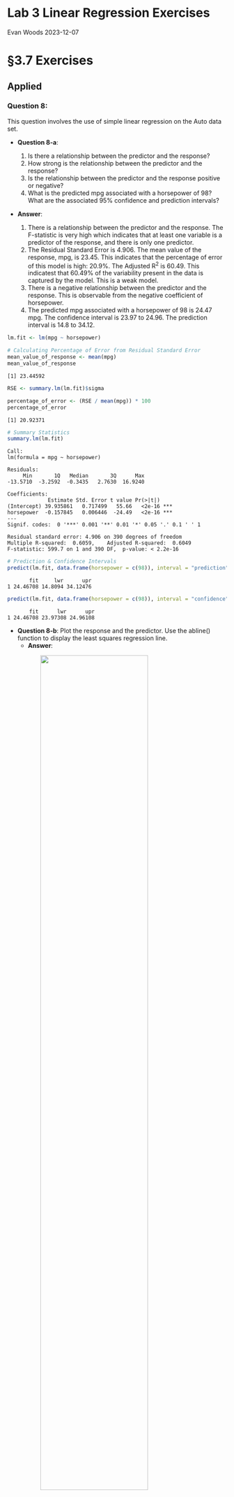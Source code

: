 Lab 3 Linear Regression Exercises
================
Evan Woods
2023-12-07

# §3.7 Exercises

<!-- ## Conceptual -->
<!-- ### Question 7: -->
<!-- ## Getting started with equations -->
<!-- We can write fractions: $\frac{2}{3}$. We can also handle things like estimated population growth rate, e.g., $\hat{\lambda}=1.02$. And, $\sqrt{4}=2$. -->
<!-- $$\alpha, \beta,  \gamma, \Gamma$$ -->
<!-- $$a \pm b$$ -->
<!-- $$x \ge 15$$ -->
<!-- $$a_i \ge 0~~~\forall i$$ -->
<!-- ## Matrix -->
<!-- $$A_{m,n} = -->
<!--  \begin{pmatrix} -->
<!--   a_{1,1} & a_{1,2} & \cdots & a_{1,n} \\ -->
<!--   a_{2,1} & a_{2,2} & \cdots & a_{2,n} \\ -->
<!--   \vdots  & \vdots  & \ddots & \vdots  \\ -->
<!--   a_{m,1} & a_{m,2} & \cdots & a_{m,n} -->
<!--  \end{pmatrix}$$ -->

## Applied

### Question 8:

This question involves the use of simple linear regression on the Auto
data set.

- **Question 8-a**:

  1.  Is there a relationship between the predictor and the response?
  2.  How strong is the relationship between the predictor and the
      response?
  3.  Is the relationship between the predictor and the response
      positive or negative?
  4.  What is the predicted mpg associated with a horsepower of 98? What
      are the associated 95% confidence and prediction intervals?

- **Answer**:

  1.  There is a relationship between the predictor and the response.
      The F-statistic is very high which indicates that at least one
      variable is a predictor of the response, and there is only one
      predictor.
  2.  The Residual Standard Error is 4.906. The mean value of the
      response, mpg, is 23.45. This indicates that the percentage of
      error of this model is high: 20.9%. The Adjusted R<sup>2</sup> is
      60.49. This indicatest that 60.49% of the variability present in
      the data is captured by the model. This is a weak model.
  3.  There is a negative relationship between the predictor and the
      response. This is observable from the negative coefficient of
      horsepower.
  4.  The predicted mpg associated with a horsepower of 98 is 24.47 mpg.
      The confidence interval is 23.97 to 24.96. The prediction interval
      is 14.8 to 34.12.

``` r
lm.fit <- lm(mpg ~ horsepower)

# Calculating Percentage of Error from Residual Standard Error
mean_value_of_response <- mean(mpg)
mean_value_of_response
```

    [1] 23.44592

``` r
RSE <- summary.lm(lm.fit)$sigma

percentage_of_error <- (RSE / mean(mpg)) * 100
percentage_of_error
```

    [1] 20.92371

``` r
# Summary Statistics
summary.lm(lm.fit)
```


    Call:
    lm(formula = mpg ~ horsepower)

    Residuals:
         Min       1Q   Median       3Q      Max 
    -13.5710  -3.2592  -0.3435   2.7630  16.9240 

    Coefficients:
                 Estimate Std. Error t value Pr(>|t|)    
    (Intercept) 39.935861   0.717499   55.66   <2e-16 ***
    horsepower  -0.157845   0.006446  -24.49   <2e-16 ***
    ---
    Signif. codes:  0 '***' 0.001 '**' 0.01 '*' 0.05 '.' 0.1 ' ' 1

    Residual standard error: 4.906 on 390 degrees of freedom
    Multiple R-squared:  0.6059,    Adjusted R-squared:  0.6049 
    F-statistic: 599.7 on 1 and 390 DF,  p-value: < 2.2e-16

``` r
# Prediction & Confidence Intervals
predict(lm.fit, data.frame(horsepower = c(98)), interval = "prediction")
```

           fit     lwr      upr
    1 24.46708 14.8094 34.12476

``` r
predict(lm.fit, data.frame(horsepower = c(98)), interval = "confidence")
```

           fit      lwr      upr
    1 24.46708 23.97308 24.96108

- **Question 8-b**: Plot the response and the predictor. Use the
  abline() function to display the least squares regression line.
  - **Answer**:

<img src="Lab_3_Linear_Regression_Exercises_files/figure-gfm/unnamed-chunk-8-1.png" width="70%" style="display: block; margin: auto;" />

- **Question 8-c**: Use the plot() function to produce diagnostic plots
  of the least squares regression fit.
  - **Answer**: There are two or more points with high leverage. There
    is heteroskedasticity in the residuals. There appears to be a
    non-linearity in the data after observing the Residuals vs Fitted
    plot. There are multiple outliers in the dataset.

<img src="Lab_3_Linear_Regression_Exercises_files/figure-gfm/unnamed-chunk-9-1.png" width="70%" style="display: block; margin: auto;" /><img src="Lab_3_Linear_Regression_Exercises_files/figure-gfm/unnamed-chunk-9-2.png" width="70%" style="display: block; margin: auto;" /><img src="Lab_3_Linear_Regression_Exercises_files/figure-gfm/unnamed-chunk-9-3.png" width="70%" style="display: block; margin: auto;" /><img src="Lab_3_Linear_Regression_Exercises_files/figure-gfm/unnamed-chunk-9-4.png" width="70%" style="display: block; margin: auto;" />

    There appears to be a non-linearity in the data shown from the following plot:
    Residuals vs Fitted.

    There is heteroskedasticity in the residuals shown by the Residuals vs. Fitted
    plot. The non-constant Variance is also visible be the Q-Q Reisdual plot where
    points 331, 328, & 321 do not have constant variance.

<img src="Lab_3_Linear_Regression_Exercises_files/figure-gfm/unnamed-chunk-10-1.png" width="70%" style="display: block; margin: auto;" />

**Detecting outliers**:

``` r
# Detecting Outliers
lm.fit$model <- lm.fit$model %>% mutate(row_n = row_number()) 
outliers <- subset(lm.fit$model, rstudent(lm.fit) > 3 | rstudent(lm.fit) < -3)
```

    There are 2 outliers. They are observations 321 and 328.

**Identifying the high-leverage point**:

``` r
# Identifying high-leverage point
p <- ncol(lm.fit$model)
n <- nrow(lm.fit$model)

# High-Leverage: value > 3 * (p number of parameters) / (n number of observations)
high_leverage_cutoff <- (3*p/n)

# Identifying high-leverage values
lm.hatvalues <- hatvalues(lm.fit)
high_leverage_values <- lm.hatvalues[lm.hatvalues > high_leverage_cutoff]
```

    The cutoff value for high-leverage is 0.023 given 3 predictors and 392
    observations.

    There are 8 values with high-leverage with respect to the cutoff value of 0.023.
    Observations 14, 9, and 116 are displayed as high-leverage on the following
    plot: Residuals Vs. Leverage. Their values are as follows:

             7          8          9         14         26         94         95 
    0.02559171 0.02364053 0.02762920 0.02762920 0.02364053 0.02364053 0.02762920 
           116 
    0.02975300 

**Model Summary Statistics After Removing the High-Leverage
Observation**:


    Call:
    lm(formula = auto_no_high_leverage$mpg ~ auto_no_high_leverage$horsepower)

    Residuals:
         Min       1Q   Median       3Q      Max 
    -13.6282  -3.2206  -0.2221   2.6869  16.8475 

    Coefficients:
                                      Estimate Std. Error t value Pr(>|t|)    
    (Intercept)                      40.191925   0.719252   55.88   <2e-16 ***
    auto_no_high_leverage$horsepower -0.160607   0.006488  -24.75   <2e-16 ***
    ---
    Signif. codes:  0 '***' 0.001 '**' 0.01 '*' 0.05 '.' 0.1 ' ' 1

    Residual standard error: 4.871 on 389 degrees of freedom
    Multiple R-squared:  0.6117,    Adjusted R-squared:  0.6107 
    F-statistic: 612.7 on 1 and 389 DF,  p-value: < 2.2e-16

    The R-squared value increased from 0.6059 to 0.6117 after removing the high
    leverage value! This indicates a model that captures more of the variability in
    the data.

### Question 9:

This question involves the use of multiple linear regression on the Auto
data set.

- **Question 9-a**: Produce a scatterplot matrix which includes all of
  the variables of the data set.
  - **Answer**:

Variables in Auto

    [1] "mpg"          "cylinders"    "displacement" "horsepower"   "weight"      
    [6] "acceleration" "year"         "origin"       "name"        

<img src="Lab_3_Linear_Regression_Exercises_files/figure-gfm/unnamed-chunk-19-1.png" width="70%" style="display: block; margin: auto;" />

- **Question 9-b**: Compute the matrix of correlations between the
  variables using the function cor(). You will need to exclude the name
  variable, which is qualitative.
  - **Answer**:

<!-- -->

                        mpg  cylinders displacement horsepower     weight
    mpg           1.0000000 -0.7776175   -0.8051269 -0.7784268 -0.8322442
    cylinders    -0.7776175  1.0000000    0.9508233  0.8429834  0.8975273
    displacement -0.8051269  0.9508233    1.0000000  0.8972570  0.9329944
    horsepower   -0.7784268  0.8429834    0.8972570  1.0000000  0.8645377
    weight       -0.8322442  0.8975273    0.9329944  0.8645377  1.0000000
    acceleration  0.4233285 -0.5046834   -0.5438005 -0.6891955 -0.4168392
    year          0.5805410 -0.3456474   -0.3698552 -0.4163615 -0.3091199
    origin        0.5652088 -0.5689316   -0.6145351 -0.4551715 -0.5850054
                 acceleration       year     origin
    mpg             0.4233285  0.5805410  0.5652088
    cylinders      -0.5046834 -0.3456474 -0.5689316
    displacement   -0.5438005 -0.3698552 -0.6145351
    horsepower     -0.6891955 -0.4163615 -0.4551715
    weight         -0.4168392 -0.3091199 -0.5850054
    acceleration    1.0000000  0.2903161  0.2127458
    year            0.2903161  1.0000000  0.1815277
    origin          0.2127458  0.1815277  1.0000000

- **Question 9-c**: Use the lm() function to perform a multiple linear
  regression with mpg as the response and all other variables except
  name as the predictors. Use the summary() function to print the
  results. Comment on the output.

1.  Is there a relationship between the predictors and the response?
2.  Which predictors appear to have a statistically significant
    relationship to the response?
3.  What does the coefficient for the year variable suggest?

- **Answer**:

<!-- -->


    Call:
    lm(formula = mpg ~ ., data = auto_no_name_col)

    Residuals:
        Min      1Q  Median      3Q     Max 
    -9.5903 -2.1565 -0.1169  1.8690 13.0604 

    Coefficients:
                   Estimate Std. Error t value Pr(>|t|)    
    (Intercept)  -17.218435   4.644294  -3.707  0.00024 ***
    cylinders     -0.493376   0.323282  -1.526  0.12780    
    displacement   0.019896   0.007515   2.647  0.00844 ** 
    horsepower    -0.016951   0.013787  -1.230  0.21963    
    weight        -0.006474   0.000652  -9.929  < 2e-16 ***
    acceleration   0.080576   0.098845   0.815  0.41548    
    year           0.750773   0.050973  14.729  < 2e-16 ***
    origin         1.426141   0.278136   5.127 4.67e-07 ***
    ---
    Signif. codes:  0 '***' 0.001 '**' 0.01 '*' 0.05 '.' 0.1 ' ' 1

    Residual standard error: 3.328 on 384 degrees of freedom
    Multiple R-squared:  0.8215,    Adjusted R-squared:  0.8182 
    F-statistic: 252.4 on 7 and 384 DF,  p-value: < 2.2e-16

    There is a relationship between the predictors and the response as indicated by
    the F-statistic of 252.4.

    Displacement, Weight, Year, and Origin all appear to have a statistically
    significant relationship to the response.

    The coefficient of the year variable suggests that for every year, miles per
    gallon increases by 0.750773.

- **Question 9-d**: Use the plot() function to produce diagnostic plots
  of the linear regression fit. Comment on any problems you see with the
  fit. Do the residual plots suggest any unusually large outliers? Does
  the leverage plot identify any observations with unusually high
  leverage?
  - **Answer**:

<img src="Lab_3_Linear_Regression_Exercises_files/figure-gfm/unnamed-chunk-25-1.png" width="70%" style="display: block; margin: auto;" /><img src="Lab_3_Linear_Regression_Exercises_files/figure-gfm/unnamed-chunk-25-2.png" width="70%" style="display: block; margin: auto;" /><img src="Lab_3_Linear_Regression_Exercises_files/figure-gfm/unnamed-chunk-25-3.png" width="70%" style="display: block; margin: auto;" /><img src="Lab_3_Linear_Regression_Exercises_files/figure-gfm/unnamed-chunk-25-4.png" width="70%" style="display: block; margin: auto;" /><img src="Lab_3_Linear_Regression_Exercises_files/figure-gfm/unnamed-chunk-25-5.png" width="70%" style="display: block; margin: auto;" />

    There are two outliers in this data as observed in the following plot:
    Studentized Residuals Vs. Fitted Values. There is heteroskedasticity as seen
    in the Residuals vs Fitted plot and the Q-Q plot. There is a high-leverage
    observation observable in the plot Residuals vs Leverage. There is a
    non-linearity observable in the Residuals vs Fitted plot.

- **Question 9-e**: User the \* and : symbols to fit linear models with
  interaction effects. Do any interactions appear to be statistically
  significant?
  - **Answer**:

<!-- -->

    The following interactions have significant relationships with respect to mpg:
    year and weight, horsepower and cylinders, and horsepower and displacement.


    Call:
    lm(formula = mpg ~ horsepower * displacement, data = auto)

    Residuals:
         Min       1Q   Median       3Q      Max 
    -10.9391  -2.3373  -0.5816   2.1698  17.5771 

    Coefficients:
                              Estimate Std. Error t value Pr(>|t|)    
    (Intercept)              5.305e+01  1.526e+00   34.77   <2e-16 ***
    horsepower              -2.343e-01  1.959e-02  -11.96   <2e-16 ***
    displacement            -9.805e-02  6.682e-03  -14.67   <2e-16 ***
    horsepower:displacement  5.828e-04  5.193e-05   11.22   <2e-16 ***
    ---
    Signif. codes:  0 '***' 0.001 '**' 0.01 '*' 0.05 '.' 0.1 ' ' 1

    Residual standard error: 3.944 on 388 degrees of freedom
    Multiple R-squared:  0.7466,    Adjusted R-squared:  0.7446 
    F-statistic:   381 on 3 and 388 DF,  p-value: < 2.2e-16


    Call:
    lm(formula = mpg ~ weight * year, data = auto)

    Residuals:
        Min      1Q  Median      3Q     Max 
    -8.0397 -1.9956 -0.0983  1.6525 12.9896 

    Coefficients:
                  Estimate Std. Error t value Pr(>|t|)    
    (Intercept) -1.105e+02  1.295e+01  -8.531 3.30e-16 ***
    weight       2.755e-02  4.413e-03   6.242 1.14e-09 ***
    year         2.040e+00  1.718e-01  11.876  < 2e-16 ***
    weight:year -4.579e-04  5.907e-05  -7.752 8.02e-14 ***
    ---
    Signif. codes:  0 '***' 0.001 '**' 0.01 '*' 0.05 '.' 0.1 ' ' 1

    Residual standard error: 3.193 on 388 degrees of freedom
    Multiple R-squared:  0.8339,    Adjusted R-squared:  0.8326 
    F-statistic: 649.3 on 3 and 388 DF,  p-value: < 2.2e-16


    Call:
    lm(formula = mpg ~ cylinders * horsepower, data = auto)

    Residuals:
         Min       1Q   Median       3Q      Max 
    -11.5862  -2.1945  -0.5617   1.9541  16.3329 

    Coefficients:
                          Estimate Std. Error t value Pr(>|t|)    
    (Intercept)          72.815097   3.071314  23.708   <2e-16 ***
    cylinders            -6.492462   0.510560 -12.716   <2e-16 ***
    horsepower           -0.416007   0.034521 -12.051   <2e-16 ***
    cylinders:horsepower  0.047247   0.004732   9.984   <2e-16 ***
    ---
    Signif. codes:  0 '***' 0.001 '**' 0.01 '*' 0.05 '.' 0.1 ' ' 1

    Residual standard error: 4.094 on 388 degrees of freedom
    Multiple R-squared:  0.727, Adjusted R-squared:  0.7249 
    F-statistic: 344.4 on 3 and 388 DF,  p-value: < 2.2e-16

- **Question 9-f**: Try a few different combinations of the variables
  such as log(X), √(X), X<sup>2</sup>. Comment on your findings.
  - **Answer**:

<!-- -->

    Three transformations were performed on weight: the log, square root, and the
    square of weight. These transformations yielded R-squared values that were
    highest with the log transformation of the weight. The log transformation model
    furthmore exhibited improved values with respect to F-statistics and Residual
    Standard Error. The transformed weight is a significant indicator of mpg in all
    three transformed linear models.


    Call:
    lm(formula = mpg ~ log(weight), data = auto)

    Residuals:
         Min       1Q   Median       3Q      Max 
    -12.4315  -2.6752  -0.2888   1.9429  16.0136 

    Coefficients:
                Estimate Std. Error t value Pr(>|t|)    
    (Intercept) 209.9433     6.0002   34.99   <2e-16 ***
    log(weight) -23.4317     0.7534  -31.10   <2e-16 ***
    ---
    Signif. codes:  0 '***' 0.001 '**' 0.01 '*' 0.05 '.' 0.1 ' ' 1

    Residual standard error: 4.189 on 390 degrees of freedom
    Multiple R-squared:  0.7127,    Adjusted R-squared:  0.7119 
    F-statistic: 967.3 on 1 and 390 DF,  p-value: < 2.2e-16


    Call:
    lm(formula = mpg ~ sqrt(weight), data = auto)

    Residuals:
         Min       1Q   Median       3Q      Max 
    -12.2402  -2.9005  -0.3708   2.0791  16.2296 

    Coefficients:
                 Estimate Std. Error t value Pr(>|t|)    
    (Intercept)  69.67218    1.52649   45.64   <2e-16 ***
    sqrt(weight) -0.85560    0.02797  -30.59   <2e-16 ***
    ---
    Signif. codes:  0 '***' 0.001 '**' 0.01 '*' 0.05 '.' 0.1 ' ' 1

    Residual standard error: 4.239 on 390 degrees of freedom
    Multiple R-squared:  0.7058,    Adjusted R-squared:  0.705 
    F-statistic: 935.4 on 1 and 390 DF,  p-value: < 2.2e-16


    Call:
    lm(formula = mpg ~ I(weight^2), data = auto)

    Residuals:
         Min       1Q   Median       3Q      Max 
    -11.2813  -3.1744  -0.4708   2.2708  17.2506 

    Coefficients:
                  Estimate Std. Error t value Pr(>|t|)    
    (Intercept)  3.447e+01  4.708e-01   73.22   <2e-16 ***
    I(weight^2) -1.150e-06  4.266e-08  -26.96   <2e-16 ***
    ---
    Signif. codes:  0 '***' 0.001 '**' 0.01 '*' 0.05 '.' 0.1 ' ' 1

    Residual standard error: 4.619 on 390 degrees of freedom
    Multiple R-squared:  0.6507,    Adjusted R-squared:  0.6498 
    F-statistic: 726.6 on 1 and 390 DF,  p-value: < 2.2e-16

### Question 10:

This question should be answered using the Carseats data set.

- **Question 10-a**: Fit a multiple regression model to fit Sales using
  Price, Urban, and US.
  - **Answer**:

<!-- -->


    Call:
    lm(formula = Sales ~ Price + Urban + US, data = Carseats)

    Coefficients:
    (Intercept)        Price     UrbanYes        USYes  
       13.04347     -0.05446     -0.02192      1.20057  

- **Question 10-b**: Provide an interpretation of each coefficient in
  the model. Be careful - some of the variables in the model are
  qualitative!
  - **Answer**:

``` r
f_print(sprintf("Every 1 unit of increase in price will decrease sales by 54.46 units. Stocking carseats in an Urban location decreases sales by 21.92 units. Stocking carseats in US stores increase sales by 1200 units."))
```

    Every 1 unit of increase in price will decrease sales by 54.46 units. Stocking
    carseats in an Urban location decreases sales by 21.92 units. Stocking carseats
    in US stores increase sales by 1200 units.

- **Question 10-c**: Write out the model in equation form, being careful
  to handle the qualitative variables properly.
  - **Answer**:

``` r
# If the Carseat is stocked in an Urban And US store:
# Sales ≈ β_0 + β_1 * Price + β_2 + β_3

# If the Carseat is stocked in an Urban store only:
# Sales ≈ β_0 + β_1 * Price + β_2

# If the Carseat is stocked in a US store only:
# Sales ≈ β_0 + β_1 * Price + β_3
```

- **Question 10-d**: For which of the predictors can you reject the null
  hypothesis H<sub>0</sub> : β<sub>j</sub> = 0?
  - **Answer**:

<!-- -->

    The following are significant predictors of sales: Price & US.


    Call:
    lm(formula = Sales ~ Price + Urban + US, data = Carseats)

    Residuals:
        Min      1Q  Median      3Q     Max 
    -6.9206 -1.6220 -0.0564  1.5786  7.0581 

    Coefficients:
                 Estimate Std. Error t value Pr(>|t|)    
    (Intercept) 13.043469   0.651012  20.036  < 2e-16 ***
    Price       -0.054459   0.005242 -10.389  < 2e-16 ***
    UrbanYes    -0.021916   0.271650  -0.081    0.936    
    USYes        1.200573   0.259042   4.635 4.86e-06 ***
    ---
    Signif. codes:  0 '***' 0.001 '**' 0.01 '*' 0.05 '.' 0.1 ' ' 1

    Residual standard error: 2.472 on 396 degrees of freedom
    Multiple R-squared:  0.2393,    Adjusted R-squared:  0.2335 
    F-statistic: 41.52 on 3 and 396 DF,  p-value: < 2.2e-16

- **Question 10-e**: On the basis of your response to the previous
  question, fit a smaller model that only uses the predictors for which
  there is evidence of association with the outcome.
  - **Answer**:

<!-- -->


    Call:
    lm(formula = Sales ~ Price + US)

    Coefficients:
    (Intercept)        Price        USYes  
       13.03079     -0.05448      1.19964  

- **Question 10-f**: How well do the models fit the data?
  - **Answer**:

<!-- -->

    The model composed of US, Urban, & Price captures 23.9275% of the variablility
    of the data with 32.98 percent error with respect to the response, sales.

    The model exclusively composed of US & Price captures 23.9263% of the
    variablility of the data with 32.94 percent error with respect to the response,
    sales.

    The US & Price model captures less variability in the data but accomodates this
    with less response error.

- **Question 10-g**: Using the model from (e), obtain 95 % confidence
  intervals for the coefficient(s).
  - **Answer**:

<!-- -->

                      2.5 %      97.5 %
    (Intercept) 11.79032020 14.27126531
    Price       -0.06475984 -0.04419543
    USYes        0.69151957  1.70776632

- **Question 10-h**: Is there evidence of outliers or high leverage
  observations in the model from (e)?
  - **Answer**:

Observations with High Leverage

        Sales Price  US
    43  10.43    24  No
    126  9.34    49  No
    166  0.37   191 Yes
    175  0.00   185  No
    314  9.33    54  No
    368 14.37    53  No

Detecting Outliers

    [1] Sales Price US   
    <0 rows> (or 0-length row.names)

    There is evidence of 6 observations with high leverage given a cutoff value
    of 0.022. This is observable in the plot Residuals vs Leverage. There are no
    outliers.

<img src="Lab_3_Linear_Regression_Exercises_files/figure-gfm/unnamed-chunk-51-1.png" width="70%" style="display: block; margin: auto;" /><img src="Lab_3_Linear_Regression_Exercises_files/figure-gfm/unnamed-chunk-51-2.png" width="70%" style="display: block; margin: auto;" /><img src="Lab_3_Linear_Regression_Exercises_files/figure-gfm/unnamed-chunk-51-3.png" width="70%" style="display: block; margin: auto;" /><img src="Lab_3_Linear_Regression_Exercises_files/figure-gfm/unnamed-chunk-51-4.png" width="70%" style="display: block; margin: auto;" /><img src="Lab_3_Linear_Regression_Exercises_files/figure-gfm/unnamed-chunk-51-5.png" width="70%" style="display: block; margin: auto;" />

### Question 11:

In this problem, we will investigate the t-statistic for the null
hypothesis H<sub>0</sub>: β = 0 in simple linear regression without an
intercept. To begin, we generate a predictor x and a response y as
follows.

``` r
set.seed(1)
x <- rnorm(100)
y <- 2*x + rnorm(100)
```

- **Question 11-a**: Perform a simple linear regression of y onto x,
  without an in- tercept. Report the coefficient estimate ˆβ, the
  standard error of this coefficient estimate, and the t-statistic and
  p-value associ- ated with the null hypothesis H0 : β = 0. Comment on
  these results. (You can perform regression without an intercept using
  the command lm(y∼x+0).)

  - **Answer**:

<!-- -->

      Estimate Std. Error  t value     Pr(>|t|)
    x 1.993876  0.1064767 18.72593 2.642197e-34

    The estimate indicates that for every unit value in x, y changes by 1.993876.
    The standard error indicates the size of the standard deviation of the error
    of the estimate of y regressed onto x. In this case, its value is 0.1064767.
    The t value is a measure of the number of standard deviations the x coefficient
    is away from 0. The p-value indicates x is a significant predictor of y. The
    p-value is the probability of observing any number equal to the absolute value
    of t or larger assuming y is not regressed onto x.

- **Question 11-b**: Now perform a simple linear regression of x onto y
  without an intercept, and report the coefficient estimate, its
  standard error, and the corresponding t-statistic and p-values
  associated with the null hypothesis H0 : β = 0. Comment on these
  results.
  - **Answer**:

<!-- -->

       Estimate Std. Error  t value     Pr(>|t|)
    y 0.3911145 0.02088625 18.72593 2.642197e-34

    For every 1 unit increase in 1, there is an increase of x of 0.3911145. The
    size of the standard deviation of the error of y regressed onto x is 0.02088625.
    The y coefficient is 18.72593 standard deviations away from 0. The p value
    is significant at 2.642197e-34 and indicates the probability of observing any
    number equal to the absolute value of t or larger given x is not regressed onto
    y.

- **Question 11-c**:
  - **Answer**:

<!-- -->

    Both regressions share the same intercept (0), t-values, and p-values. They are
    both positive in slope.


    Call:
    lm(formula = y ~ x)

    Coefficients:
    (Intercept)            x  
       -0.03769      1.99894  

<img src="Lab_3_Linear_Regression_Exercises_files/figure-gfm/unnamed-chunk-59-1.png" width="70%" style="display: block; margin: auto;" />
